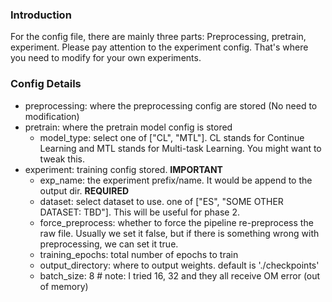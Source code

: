 ### Introduction
For the config file, there are mainly three parts: Preprocessing, pretrain, experiment. Please pay attention to the experiment config. That's where you need to modify for your own experiments. 
### Config Details
- preprocessing: where the preprocessing config are stored (No need to modification)
- pretrain: where the pretrain model config is stored
    - model_type: select one of ["CL", "MTL"]. CL stands for Continue Learning and MTL stands for Multi-task Learning. You might want to tweak this. 
- experiment: training config stored. **IMPORTANT**
    - exp_name: the experiment prefix/name. It would be append to the output dir. **REQUIRED**
    - dataset: select dataset to use. one of ["ES", "SOME OTHER DATASET: TBD"]. This will be useful for phase 2.
    - force_preprocess: whether to force the pipeline re-preprocess the raw file. Usually we set it false, but if there is something wrong with preprocessing, we can set it true. 
    - training_epochs: total number of epochs to train
    - output_directory: where to output weights. default is './checkpoints'
    - batch_size: 8 # note: I tried 16, 32 and they all receive OM error (out of memory)